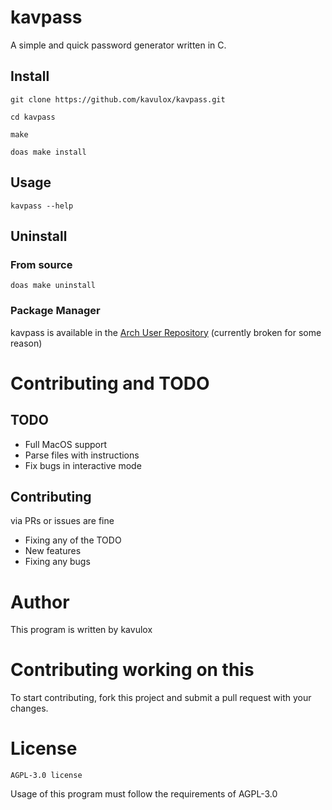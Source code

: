 # kavpass 

A simple and quick password generator written in C.

## Install

```console
git clone https://github.com/kavulox/kavpass.git

cd kavpass 

make

doas make install
```

## Usage

```console
kavpass --help
```

## Uninstall



### From source

```console
doas make uninstall
```

### Package Manager

kavpass is available in the [Arch User Repository](https://aur.archlinux.org/packages/kavpass) (currently broken for some reason)

# Contributing and TODO

## TODO

- Full MacOS support
- Parse files with instructions
- Fix bugs in interactive mode

## Contributing

via PRs or issues are fine

- Fixing any of the TODO
- New features
- Fixing any bugs

# Author

This program is written by kavulox

# Contributing working on this

To start contributing, fork this project and submit a pull request with your changes.

# License

`AGPL-3.0 license`

Usage of this program must follow the requirements of AGPL-3.0
